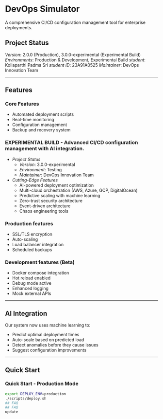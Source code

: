 # DevOps Simulator

A comprehensive CI/CD configuration management tool for enterprise deployments.

## Project Status

*Version*: 2.0.0 (Production), 3.0.0-experimental (Experimental Build)
*Environments*: Production & Development, Experimental Build
*student*: Kollaparthi Padma Sri
*student ID*: 23A91A0525
*Maintainer*: DevOps Innovation Team

---

## Features

### Core Features
- Automated deployment scripts
- Real-time monitoring
- Configuration management
- Backup and recovery system

### EXPERIMENTAL BUILD - Advanced CI/CD configuration management with AI integration.
- *Project Status*
  - *Version*: 3.0.0-experimental
  - *Environment*: Testing
  - *Maintainer*: DevOps Innovation Team
- *Cutting-Edge Features*
  - AI-powered deployment optimization
  - Multi-cloud orchestration (AWS, Azure, GCP, DigitalOcean)
  - Predictive scaling with machine learning
  - Zero-trust security architecture
  - Event-driven architecture
  - Chaos engineering tools

### Production features
- SSL/TLS encryption
- Auto-scaling
- Load balancer integration
- Scheduled backups

### Development features (Beta)
- Docker compose integration
- Hot reload enabled
- Debug mode active
- Enhanced logging
- Mock external APIs

---

## AI Integration
Our system now uses machine learning to:
- Predict optimal deployment times
- Auto-scale based on predicted load
- Detect anomalies before they cause issues
- Suggest configuration improvements

---

## Quick Start

### Quick Start - Production Mode
```bash
export DEPLOY_ENV=production
./scripts/deploy.sh 
## FAQ
## FAQ
update
